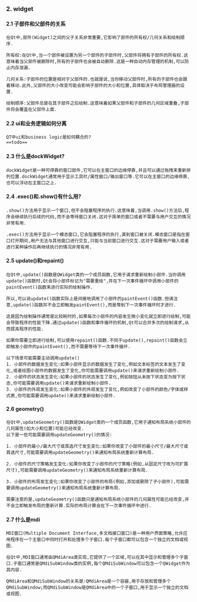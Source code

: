 
### 2. widget

#### 2.1 子部件和父部件的关系
    在Qt中,部件(Widget)之间的父子关系非常重要,它影响了部件的所有权/几何关系和绘制顺序.

    所有权:在Qt中,当一个部件被设置为另一个部件的子部件时,父部件将拥有子部件的所有权.这意味着当父部件被删除时,所有的子部件也会被自动删除.这是一种自动内存管理的机制,可以防止内存泄漏.

    几何关系:子部件的位置是相对于父部件的.也就是说,当你移动父部件时,所有的子部件也会跟着移动.此外,父部件的大小改变可能会影响子部件的大小和位置,具体取决于布局管理器的设置.

    绘制顺序:父部件总是在其子部件之后绘制.这意味着如果父部件和子部件的几何区域重叠,子部件将会覆盖在父部件上面.

#### 2.2 ui和业务逻辑如何分离
    QT中ui和business logic是如何耦合的?
    ==todo==

#### 2.3 什么是dockWidget?
    dockWidget是一种可停靠的窗口部件,它可以在主窗口的边缘停靠,并且可以通过拖拽来重新排列位置.dockWidget通常用于显示工具栏/属性窗口/输出窗口等.它可以在主窗口的边缘停靠,也可以浮动在主窗口之上.

#### 2.4 .exec()和.show()有什么用?
    .show()方法用于显示一个窗口,但不会阻塞程序的执行.这意味着,当调用.show()方法后,程序会继续执行后续的代码,而不会等待窗口关闭.这对于简单的窗口或者不需要与用户交互的情况非常有用.

    .exec()方法用于显示一个模态窗口,它会阻塞程序的执行,直到窗口被关闭.模态窗口是指在窗口打开期间,用户无法与其他窗口进行交互,只能与当前窗口进行交互.这对于需要用户输入或者进行某种操作后再继续执行的情况非常有用.

#### 2.5 update()和repaint()
    在Qt中,update()函数是QWidget类的一个成员函数,它用于请求重新绘制小部件.当你调用update()函数时,Qt会将小部件标记为"需要重绘",并在下一次事件循环中调用小部件的paintEvent()函数来进行实际的绘制操作.

    所以,可以说update()函数实际上是间接地调用了小部件的paintEvent()函数.但请注意,update()函数并不会立即触发paintEvent(),而是等到下一次事件循环时才进行.

    这是因为绘制操作通常是比较耗时的,如果每次小部件的内容发生微小变化就立即进行绘制,可能会导致程序的性能下降.通过update()函数和事件循环的机制,Qt可以合并多次的绘制请求,从而提高程序的性能.

    如果你需要立即进行绘制,可以使用repaint()函数.不同于update(),repaint()函数会立即触发小部件的paintEvent(),而不需要等待下一次事件循环.

    以下场景可能需要主动调用update()
    1. 小部件的数据发生变化:如果小部件显示的数据发生了变化,例如文本标签的文本发生了变化,或者绘图小部件的数据发生了变化,你可能需要调用update()来请求重新绘制小部件.
    2. 小部件的状态发生变化:如果小部件的状态发生了变化,例如按钮从未按下状态变为按下状态,你可能需要调用update()来请求重新绘制小部件.
    3. 小部件的外观发生变化:如果小部件的外观发生了变化,例如改变了小部件的颜色/字体或样式表,你可能需要调用update()来请求重新绘制小部件.

#### 2.6 geometry()
    在Qt中,updateGeometry()函数是QWidget类的一个成员函数,它用于通知布局系统小部件的几何属性(如大小和位置)可能已经改变.
    以下是一些可能需要调用updateGeometry()的情况:

    1. 小部件的最小/最大尺寸或首选尺寸发生变化:如果你改变了小部件的最小尺寸/最大尺寸或首选尺寸,可能需要调用updateGeometry()来通知布局系统重新计算布局.

    2. 小部件的尺寸策略发生变化:如果你改变了小部件的尺寸策略(例如,从固定尺寸改为可扩展尺寸),可能需要调用updateGeometry()来通知布局系统重新计算布局.

    3. 小部件的布局发生变化:如果你改变了小部件的布局(例如,添加或删除了子小部件),可能需要调用updateGeometry()来通知布局系统重新计算布局.

    需要注意的是,updateGeometry()函数只是通知布局系统小部件的几何属性可能已经改变,并不会立即触发布局的重新计算.实际的布局计算会在下一次事件循环中进行.

#### 2.7 什么是mdi
    MDI窗口(Multiple Document Interface,多文档接口窗口)是一种用户界面策略,允许应用程序在一个主窗口中同时打开和处理多个子窗口.每个子窗口都可以包含一个独立的文档或视图.

    在Qt中,MDI窗口通常由QMdiArea类实现,它提供了一个区域,可以在其中显示和管理多个子窗口.子窗口通常是QMdiSubWindow类的实例,每个QMdiSubWindow可以包含一个QWidget作为其内容.

    QMdiArea和QMdiSubWindow的关系是:QMdiArea是一个容器,用于存放和管理多个QMdiSubWindow;而QMdiSubWindow是QMdiArea中的一个子窗口,用于显示一个独立的文档或视图.